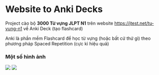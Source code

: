 # Website to Anki Decks

Project cào bộ <b>3000 Từ vựng JLPT N1</b> trên website https://jtest.net/tu-vung-n1 về Anki Deck (tạo flashcard)

Anki là phần mềm Flashcard để học từ vựng (hoặc bất cứ thứ gì) theo phương pháp Spaced Repetition (cực kì hiệu quả)

<h3>Một số hình ảnh</h3>
<a href="https://i.imgur.com/vc6yCUb.png"><img src="https://i.imgur.com/vc6yCUbm.jpg"></a>
<a href="https://i.imgur.com/f3NpYA1.png"><img src="https://i.imgur.com/f3NpYA1m.jpg"></a>

